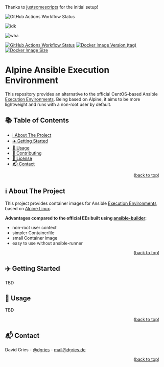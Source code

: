 Thanks to [justsomescripts](https://github.com/justsomescripts/ansible-ee-alpine) for the initial setup!


![GitHub Actions Workflow Status](https://img.shields.io/github/actions/workflow/status/macleykun/ansible-ee-alpine/docker-publish.yml)

![idk](https://ghcr-badge.egpl.dev/Macleykun/ansible-ee-alpine/size?color=%2344cc11&tag=main&label=image+size&trim=)

![wha](https://ghcr-badge.egpl.dev/Macleykun/ansible-ee-alpine/tags?color=%2344cc11&ignore=sha256*%2Cnightly&n=2&label=image+tags&trim=)

<a name="readme-top"></a>
[![GitHub Actions Workflow Status](https://img.shields.io/github/actions/workflow/status/macleykun/ansible-ee-alpine/.github%2Fworkflows%2Fdocker-publish.yml?style=for-the-badge&logo=github)](https://github.com/justsomescripts/ansible-ee-alpine/actions/workflows/container.yml)
[![Docker Image Version (tag)](https://img.shields.io/docker/v/justsomescripts/ansible-ee-alpine/latest?style=for-the-badge&logo=docker&color=blue)](https://hub.docker.com/r/justsomescripts/ansible-ee-alpine)
[![Docker Image Size](https://img.shields.io/docker/image-size/justsomescripts/ansible-ee-alpine?style=for-the-badge&logo=docker&color=blue)](https://hub.docker.com/r/justsomescripts/ansible-ee-alpine)

<!-- omit in toc -->
# Alpine Ansible Execution Environment

This repository provides an alternative to the official CentOS-based Ansible [Execution Environments](https://docs.ansible.com/automation-controller/latest/html/userguide/execution_environments.html). Being based on Alpine, it aims to be more lightweight and runs with a non-root user by default.

<!-- omit in toc -->
## 📚 Table of Contents

- [ℹ️ About The Project](#ℹ️-about-the-project)
- [✈️ Getting Started](#️-getting-started)
- [📖 Usage](#-usage)
- [🤝 Contributing](#-contributing)
- [📜 License](#-license)
- [📬 Contact](#-contact)


<p align="right">(<a href="#readme-top">back to top</a>)</p>

## ℹ️ About The Project

This project provides container images for Ansible [Execution Environments](https://docs.ansible.com/automation-controller/latest/html/userguide/execution_environments.html) based on [Alpine Linux](https://www.alpinelinux.org/). 

**Advantages compared to the official EEs built using [ansible-builder](https://github.com/ansible/ansible-builder)**:

- non-root user context
- simpler Containerfile
- small Container image
- easy to use without ansible-runner

<p align="right">(<a href="#readme-top">back to top</a>)</p>

## ✈️ Getting Started

TBD

## 📖 Usage

TBD

<p align="right">(<a href="#readme-top">back to top</a>)</p>

## 📬 Contact

David Gries - [@dgries](https://www.linkedin.com/in/dgries/) - mail@dgries.de

<p align="right">(<a href="#readme-top">back to top</a>)</p>
